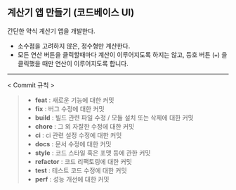 ## 계산기 앱 만들기 (코드베이스 UI)

간단한 약식 계산기 앱을 개발한다.
 
- 소수점을 고려하지 않은, 정수형만 계산한다.
- 모든 연산 버튼을 클릭할때마다 계산이 이루어지도록 하지는 않고, 등호 버튼 (`=`) 을 클릭했을 때만 연산이 이루어지도록 합니다.
---

< Commit 규칙 >
> - **feat**	: 새로운 기능에 대한 커밋
> - **fix**	: 버그 수정에 대한 커밋
> - **build**	: 빌드 관련 파일 수정 / 모듈 설치 또는 삭제에 대한 커밋
> - **chore** :	그 외 자잘한 수정에 대한 커밋
> - **ci** : ci 관련 설정 수정에 대한 커밋
> - **docs**	: 문서 수정에 대한 커밋
> - **style** :	코드 스타일 혹은 포맷 등에 관한 커밋
> - **refactor** :	코드 리팩토링에 대한 커밋
> - **test** :	테스트 코드 수정에 대한 커밋
> - **perf** :	성능 개선에 대한 커밋
